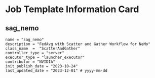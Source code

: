 # Job Template Information Card

## sag_nemo
    name = "sag_nemo"
    description = "FedAvg with Scatter and Gather Workflow for NeMo" 
    class_name  =  "ScatterAndGather"
    controller_type = "server"
    executor_type = "launcher_executor"
    contributor = "NVIDIA"
    init_publish_date = "2023-10-24"
    last_updated_date = "2023-12-01" # yyyy-mm-dd
